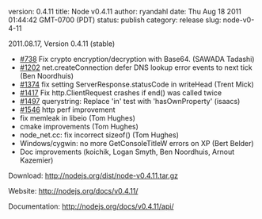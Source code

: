version: 0.4.11
title: Node v0.4.11
author: ryandahl
date: Thu Aug 18 2011 01:44:42 GMT-0700 (PDT)
status: publish
category: release
slug: node-v0-4-11

2011.08.17, Version 0.4.11 (stable)
<ul><li><a href="http://github.com/joyent/node/issues/738">#738</a> Fix crypto encryption/decryption with Base64. (SAWADA Tadashi)

<li><a href="http://github.com/joyent/node/issues/1202">#1202</a> net.createConnection defer DNS lookup error events to next tick (Ben Noordhuis)

<li><a href="http://github.com/joyent/node/issues/1374">#1374</a> fix setting ServerResponse.statusCode in writeHead (Trent Mick)

<li><a href="http://github.com/joyent/node/issues/1417">#1417</a> Fix http.ClientRequest crashes if end() was called twice

<li><a href="http://github.com/joyent/node/issues/1497">#1497</a> querystring: Replace 'in' test with 'hasOwnProperty' (isaacs)

<li><a href="http://github.com/joyent/node/issues/1546">#1546</a> http perf improvement

<li>fix memleak in libeio (Tom Hughes)

<li>cmake improvements (Tom Hughes)

<li>node_net.cc: fix incorrect sizeof() (Tom Hughes)

<li>Windows/cygwin: no more GetConsoleTitleW errors on XP (Bert Belder)

<li>Doc improvements (koichik, Logan Smyth, Ben Noordhuis, Arnout Kazemier)</ul>




Download: <a href="http://nodejs.org/dist/node-v0.4.11.tar.gz">http://nodejs.org/dist/node-v0.4.11.tar.gz</a>

Website: <a href="http://nodejs.org/docs/v0.4.11/">http://nodejs.org/docs/v0.4.11/</a>

Documentation: <a href="http://nodejs.org/docs/v0.4.11/api/">http://nodejs.org/docs/v0.4.11/api/</a>
